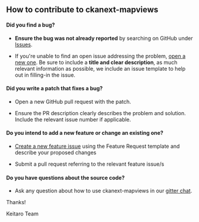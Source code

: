 ## How to contribute to ckanext-mapviews

#### **Did you find a bug?**

* **Ensure the bug was not already reported** by searching on GitHub under [Issues](https://github.com/keitaroinc/ckanext-mapviews/issues).

* If you're unable to find an open issue addressing the problem, [open a new one](https://github.com/keitaroinc/ckanext-mapviews/issues/new). Be sure to include a **title and clear description**, as much relevant information as possible, we include an issue template to help out in filling-in the issue.

#### **Did you write a patch that fixes a bug?**

* Open a new GitHub pull request with the patch.

* Ensure the PR description clearly describes the problem and solution. Include the relevant issue number if applicable.

#### **Do you intend to add a new feature or change an existing one?**

* [Create a new feature issue](https://github.com/keitaroinc/ckanext-mapviews/issues/new) using the Feature Request template and describe your proposed changes

* Submit a pull request referring to the relevant feature issue/s

#### **Do you have questions about the source code?**

* Ask any question about how to use ckanext-mapviews in our [gitter chat](https://gitter.im/keitaroinc/ckan).

Thanks!

Keitaro Team
